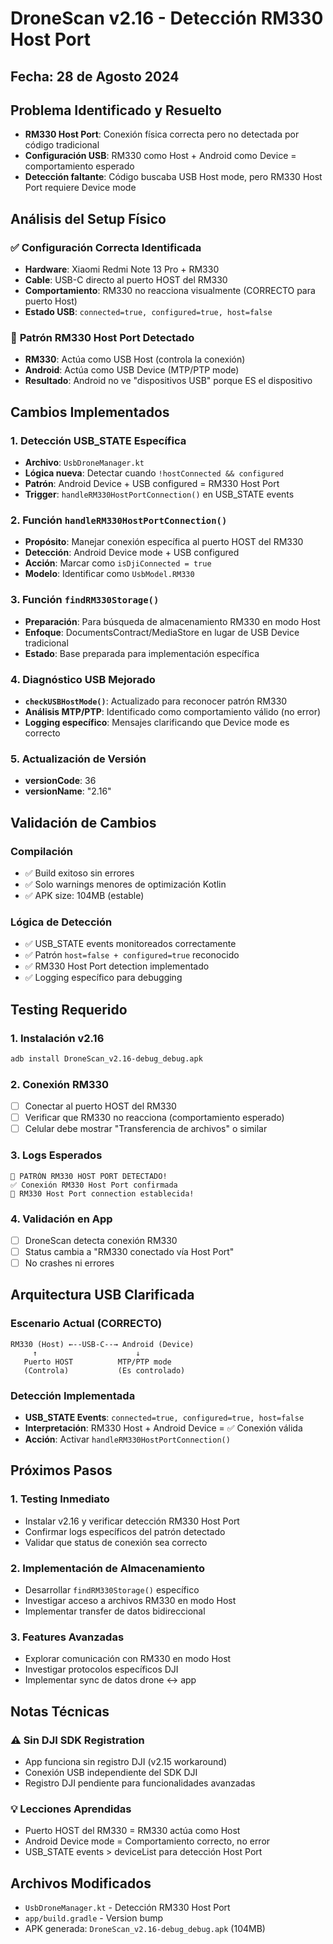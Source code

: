 # DroneScan v2.16 - Detección RM330 Host Port

## Fecha: 28 de Agosto 2024

## Problema Identificado y Resuelto
- **RM330 Host Port**: Conexión física correcta pero no detectada por código tradicional
- **Configuración USB**: RM330 como Host + Android como Device = comportamiento esperado
- **Detección faltante**: Código buscaba USB Host mode, pero RM330 Host Port requiere Device mode

## Análisis del Setup Físico

### ✅ **Configuración Correcta Identificada**
- **Hardware**: Xiaomi Redmi Note 13 Pro + RM330
- **Cable**: USB-C directo al puerto HOST del RM330
- **Comportamiento**: RM330 no reacciona visualmente (CORRECTO para puerto Host)
- **Estado USB**: `connected=true, configured=true, host=false`

### 🎯 **Patrón RM330 Host Port Detectado**
- **RM330**: Actúa como USB Host (controla la conexión)
- **Android**: Actúa como USB Device (MTP/PTP mode)
- **Resultado**: Android no ve "dispositivos USB" porque ES el dispositivo

## Cambios Implementados

### 1. Detección USB_STATE Específica
- **Archivo**: `UsbDroneManager.kt`
- **Lógica nueva**: Detectar cuando `!hostConnected && configured`
- **Patrón**: Android Device + USB configured = RM330 Host Port
- **Trigger**: `handleRM330HostPortConnection()` en USB_STATE events

### 2. Función `handleRM330HostPortConnection()`
- **Propósito**: Manejar conexión específica al puerto HOST del RM330
- **Detección**: Android Device mode + USB configured
- **Acción**: Marcar como `isDjiConnected = true`
- **Modelo**: Identificar como `UsbModel.RM330`

### 3. Función `findRM330Storage()`
- **Preparación**: Para búsqueda de almacenamiento RM330 en modo Host
- **Enfoque**: DocumentsContract/MediaStore en lugar de USB Device tradicional
- **Estado**: Base preparada para implementación específica

### 4. Diagnóstico USB Mejorado
- **`checkUSBHostMode()`**: Actualizado para reconocer patrón RM330
- **Análisis MTP/PTP**: Identificado como comportamiento válido (no error)
- **Logging específico**: Mensajes clarificando que Device mode es correcto

### 5. Actualización de Versión
- **versionCode**: 36
- **versionName**: "2.16"

## Validación de Cambios

### Compilación
- ✅ Build exitoso sin errores
- ✅ Solo warnings menores de optimización Kotlin
- ✅ APK size: 104MB (estable)

### Lógica de Detección
- ✅ USB_STATE events monitoreados correctamente
- ✅ Patrón `host=false + configured=true` reconocido
- ✅ RM330 Host Port detection implementado
- ✅ Logging específico para debugging

## Testing Requerido

### 1. Instalación v2.16
```bash
adb install DroneScan_v2.16-debug_debug.apk
```

### 2. Conexión RM330
- [ ] Conectar al puerto HOST del RM330
- [ ] Verificar que RM330 no reacciona (comportamiento esperado)
- [ ] Celular debe mostrar "Transferencia de archivos" o similar

### 3. Logs Esperados
```
🎯 PATRÓN RM330 HOST PORT DETECTADO!
✅ Conexión RM330 Host Port confirmada
🎉 RM330 Host Port connection establecida!
```

### 4. Validación en App
- [ ] DroneScan detecta conexión RM330
- [ ] Status cambia a "RM330 conectado vía Host Port"
- [ ] No crashes ni errores

## Arquitectura USB Clarificada

### **Escenario Actual (CORRECTO)**
```
RM330 (Host) ←--USB-C--→ Android (Device)
     ↑                      ↓
   Puerto HOST          MTP/PTP mode
   (Controla)           (Es controlado)
```

### **Detección Implementada**
- **USB_STATE Events**: `connected=true, configured=true, host=false`
- **Interpretación**: RM330 Host + Android Device = ✅ Conexión válida
- **Acción**: Activar `handleRM330HostPortConnection()`

## Próximos Pasos

### 1. Testing Inmediato
- Instalar v2.16 y verificar detección RM330 Host Port
- Confirmar logs específicos del patrón detectado
- Validar que status de conexión sea correcto

### 2. Implementación de Almacenamiento
- Desarrollar `findRM330Storage()` específico
- Investigar acceso a archivos RM330 en modo Host
- Implementar transfer de datos bidireccional

### 3. Features Avanzadas
- Explorar comunicación con RM330 en modo Host
- Investigar protocolos específicos DJI
- Implementar sync de datos drone ↔ app

## Notas Técnicas

### ⚠️ **Sin DJI SDK Registration**
- App funciona sin registro DJI (v2.15 workaround)
- Conexión USB independiente del SDK DJI
- Registro DJI pendiente para funcionalidades avanzadas

### 💡 **Lecciones Aprendidas**
- Puerto HOST del RM330 = RM330 actúa como Host
- Android Device mode = Comportamiento correcto, no error
- USB_STATE events > deviceList para detección Host Port

## Archivos Modificados
- `UsbDroneManager.kt` - Detección RM330 Host Port
- `app/build.gradle` - Version bump
- APK generada: `DroneScan_v2.16-debug_debug.apk` (104MB)
